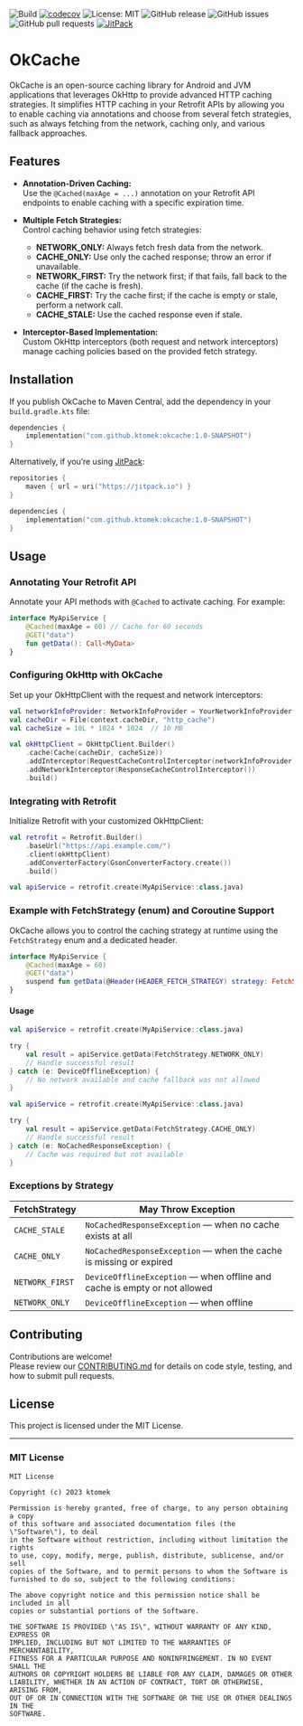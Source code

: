 ![Build](https://github.com/ktomek/okcache/actions/workflows/ci.yml/badge.svg)
[![codecov](https://codecov.io/gh/ktomek/okcache/branch/main/graph/badge.svg)](https://codecov.io/gh/ktomek/okcache)
![License: MIT](https://img.shields.io/badge/License-MIT-yellow.svg)
![GitHub release](https://img.shields.io/github/v/release/ktomek/okcache)
![GitHub issues](https://img.shields.io/github/issues/ktomek/okcache)
![GitHub pull requests](https://img.shields.io/github/issues-pr/ktomek/okcache)
[![JitPack](https://jitpack.io/v/ktomek/okcache.svg)](https://jitpack.io/#ktomek/okcache)

# OkCache

OkCache is an open-source caching library for Android and JVM applications that leverages OkHttp to provide advanced HTTP caching strategies. It simplifies HTTP caching in your Retrofit APIs by allowing you to enable caching via annotations and choose from several fetch strategies, such as always fetching from the network, caching only, and various fallback approaches.

## Features

- **Annotation-Driven Caching:**  
  Use the `@Cached(maxAge = ...)` annotation on your Retrofit API endpoints to enable caching with a specific expiration time.

- **Multiple Fetch Strategies:**  
  Control caching behavior using fetch strategies:
  - **NETWORK_ONLY:** Always fetch fresh data from the network.
  - **CACHE_ONLY:** Use only the cached response; throw an error if unavailable.
  - **NETWORK_FIRST:** Try the network first; if that fails, fall back to the cache (if the cache is fresh).
  - **CACHE_FIRST:** Try the cache first; if the cache is empty or stale, perform a network call.
  - **CACHE_STALE:** Use the cached response even if stale.

- **Interceptor-Based Implementation:**  
  Custom OkHttp interceptors (both request and network interceptors) manage caching policies based on the provided fetch strategy.

## Installation

If you publish OkCache to Maven Central, add the dependency in your `build.gradle.kts` file:

```kotlin
dependencies {
    implementation("com.github.ktomek:okcache:1.0-SNAPSHOT")
}
```

Alternatively, if you’re using [JitPack](https://jitpack.io):

```kotlin
repositories {
    maven { url = uri("https://jitpack.io") }
}

dependencies {
    implementation("com.github.ktomek:okcache:1.0-SNAPSHOT")
}
```

## Usage

### Annotating Your Retrofit API

Annotate your API methods with `@Cached` to activate caching. For example:

```kotlin
interface MyApiService {
    @Cached(maxAge = 60) // Cache for 60 seconds
    @GET("data")
    fun getData(): Call<MyData>
}
```

### Configuring OkHttp with OkCache

Set up your OkHttpClient with the request and network interceptors:

```kotlin
val networkInfoProvider: NetworkInfoProvider = YourNetworkInfoProvider()
val cacheDir = File(context.cacheDir, "http_cache")
val cacheSize = 10L * 1024 * 1024  // 10 MB

val okHttpClient = OkHttpClient.Builder()
    .cache(Cache(cacheDir, cacheSize))
    .addInterceptor(RequestCacheControlInterceptor(networkInfoProvider))
    .addNetworkInterceptor(ResponseCacheControlInterceptor())
    .build()
```

### Integrating with Retrofit

Initialize Retrofit with your customized OkHttpClient:

```kotlin
val retrofit = Retrofit.Builder()
    .baseUrl("https://api.example.com/")
    .client(okHttpClient)
    .addConverterFactory(GsonConverterFactory.create())
    .build()

val apiService = retrofit.create(MyApiService::class.java)
```

### Example with FetchStrategy (enum) and Coroutine Support

OkCache allows you to control the caching strategy at runtime using the `FetchStrategy` enum and a dedicated header.

```kotlin
interface MyApiService {
    @Cached(maxAge = 60)
    @GET("data")
    suspend fun getData(@Header(HEADER_FETCH_STRATEGY) strategy: FetchStrategy): MyData
}
```

#### Usage

```kotlin
val apiService = retrofit.create(MyApiService::class.java)

try {
    val result = apiService.getData(FetchStrategy.NETWORK_ONLY)
    // Handle successful result
} catch (e: DeviceOfflineException) {
    // No network available and cache fallback was not allowed
}
```

```kotlin
val apiService = retrofit.create(MyApiService::class.java)

try {
    val result = apiService.getData(FetchStrategy.CACHE_ONLY)
    // Handle successful result
} catch (e: NoCachedResponseException) {
    // Cache was required but not available
}
```



### Exceptions by Strategy

| FetchStrategy      | May Throw Exception                                                             |
|--------------------|----------------------------------------------------------------------------------|
| `CACHE_STALE`      | `NoCachedResponseException` — when no cache exists at all                       |
| `CACHE_ONLY`       | `NoCachedResponseException` — when the cache is missing or expired              |
| `NETWORK_FIRST`    | `DeviceOfflineException` — when offline and cache is empty or not allowed       |
| `NETWORK_ONLY`     | `DeviceOfflineException` — when offline                                         |

## Contributing

Contributions are welcome!  
Please review our [CONTRIBUTING.md](CONTRIBUTING.md) for details on code style, testing, and how to submit pull requests.

## License

This project is licensed under the MIT License.

---

### MIT License

```
MIT License

Copyright (c) 2023 ktomek

Permission is hereby granted, free of charge, to any person obtaining a copy
of this software and associated documentation files (the \"Software\"), to deal
in the Software without restriction, including without limitation the rights
to use, copy, modify, merge, publish, distribute, sublicense, and/or sell
copies of the Software, and to permit persons to whom the Software is
furnished to do so, subject to the following conditions:

The above copyright notice and this permission notice shall be included in all
copies or substantial portions of the Software.

THE SOFTWARE IS PROVIDED \"AS IS\", WITHOUT WARRANTY OF ANY KIND, EXPRESS OR
IMPLIED, INCLUDING BUT NOT LIMITED TO THE WARRANTIES OF MERCHANTABILITY,
FITNESS FOR A PARTICULAR PURPOSE AND NONINFRINGEMENT. IN NO EVENT SHALL THE
AUTHORS OR COPYRIGHT HOLDERS BE LIABLE FOR ANY CLAIM, DAMAGES OR OTHER
LIABILITY, WHETHER IN AN ACTION OF CONTRACT, TORT OR OTHERWISE, ARISING FROM,
OUT OF OR IN CONNECTION WITH THE SOFTWARE OR THE USE OR OTHER DEALINGS IN THE
SOFTWARE.
```
